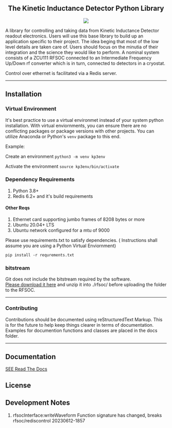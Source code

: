 
<h2 style="text-align: center"> The Kinetic Inductance Detector Python Library </h2>
<p style="text-align: center" align="center">
<a href="https://github.com/psf/black"><img src="https://img.shields.io/badge/code%20style-black-000000.svg"></a>
</p>

A library for controlling and taking data from Kinetic Inductance Detector readout electronics.
Users will use this base library to build up an application specific to their project. The idea
beging that most of the low level details are taken care of. Users should focus on the minutia of
their integration and the science they would like to perform. A nominal system consists of a
ZCU111 RFSOC connected to an Intermediate Frequency Up/Down rf converter which is in turn, 
connected to detectors in a cryostat. 

Control over ethernet is facilitated via a Redis server. 

---

## Installation

### Virtual Environment
It's best practice to use a virtual environmet instead of your system python installation.
With virtual enviornments, you can ensure there are no conflicting packages or package versions
with other projects. You can utilize Anaconda or Python's `venv` package to this end.

Example:

Create an environment `python3 -m venv kp3env`

Activate the environment `source kp3env/bin/activate`

### Dependency Requirements
1. Python 3.8+
2. Redis 6.2+ and it's build requirements

#### Other Reqs
1. Ethernet card supporting jumbo frames of 8208 bytes or more
2. Ubuntu 20.04+ LTS
3. Ubuntu network configured for a mtu of 9000


Please use requirements.txt to satisfy dependencies. 
( Instructions shall assume you are using a Python Virtual Enviornment)

`pip install -r requrements.txt`

### bitstream

Git does not include the bitstream required by the software.  
[Please download it here](https://www.dropbox.com/s/sogkt112b25eoxk/202306091243_silver_blast_fixedeth_vivado2020.2_bit.zip?dl=1)
 and unzip it into ./rfsoc/  before uploading the folder to the RFSOC.

---



### Contributing
Contributions should be documented using reStructuredText Markup. This is 
for the future to help keep things clearer in terms of documentation. Examples
for documention functions and classes are placed in the docs folder.


---

## Documentation
[SEE Read The Docs](https://asu-astronomical-instrumentation.github.io/readout/docs/build/html/index.html)

## License


## Development Notes

1. rfsocInterface:writeWaveform Function signature has changed, breaks rfsoc/rediscontrol 20230612-1857





